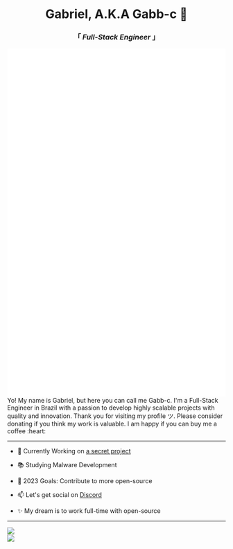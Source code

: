 <div align="center" justify="center">
 
<h1>Gabriel, A.K.A Gabb-c 👋 </h1>
<h3> 「  <em>Full-Stack Engineer</em>  」 </h3>

</div>

<img align="left" alt="Metrics" src="https://github.com/Gabb-c/Gabb-c/blob/main/github-metrics.svg" />

<p align="left" >
  Yo! My name is Gabriel, but here you can call me Gabb-c. I'm a Full-Stack Engineer in Brazil with a passion to develop highly scalable projects with quality and innovation. Thank you for visiting my profile ツ. Please consider donating if you think my work is valuable. I am happy if you can buy 
  me a coffee :heart:
</p>

---

- 🔭 Currently Working on [a secret project](https://www.youtube.com/watch?v=dQw4w9WgXcQ)

- 📚 Studying Malware Development

- 🏹 2023 Goals: Contribute to more open-source

- 📫 Let's get social on [Discord](https://discordapp.com/users/345609067181375490/)

- ✨ My dream is to work full-time with open-source

---

<img align="left" width="36%" src="https://github-readme-stats.vercel.app/api?username=Gabb-c&count_private=true&show_icons=true&theme=tokyonight" />
<br/>
<img align="left" width="36%" src="https://github-readme-stats.vercel.app/api/top-langs/?username=Gabb-c&theme=tokyonight&layout=compact" />

<!-- If you're using "main" as default branch
![Metrics](https://github.com/Gabb-c/Gabb-c/blob/main/github-metrics.svg)
-->
